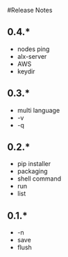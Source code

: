 #Release Notes

## 0.4.*
* nodes ping
* alx-server
* AWS
* keydir

## 0.3.*

* multi language
* -v
* -q

## 0.2.*

* pip installer
* packaging
* shell command
* run
* list

## 0.1.*

* -n
* save
* flush

